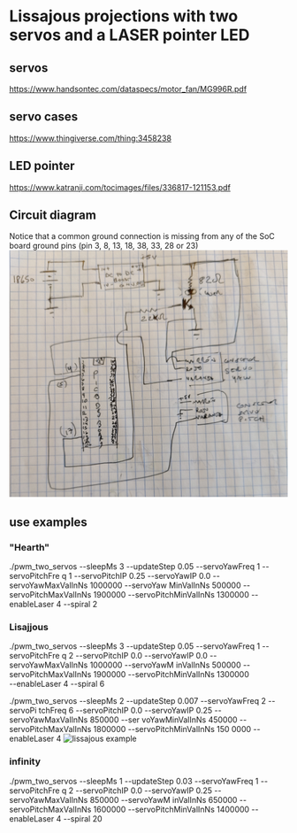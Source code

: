 # Lissajous projections with two servos and a LASER pointer LED

## servos
https://www.handsontec.com/dataspecs/motor_fan/MG996R.pdf

## servo cases
https://www.thingiverse.com/thing:3458238

## LED pointer
https://www.katranji.com/tocimages/files/336817-121153.pdf

## Circuit diagram
Notice that a common ground connection is missing from any of the SoC board ground pins (pin 3, 8, 13, 18, 38, 33, 28 or 23)
![Circuit diagram](doc/circuit_diagram.jpg)

## use examples
### "Hearth" 
./pwm_two_servos --sleepMs 3 --updateStep 0.05 --servoYawFreq 1 --servoPitchFre
q 1 --servoPitchIP 0.25 --servoYawIP 0.0 --servoYawMaxValInNs 1000000 --servoYaw
MinValInNs 500000 --servoPitchMaxValInNs 1900000 --servoPitchMinValInNs 1300000 
   --enableLaser 4 --spiral 2

### Lisajjous
./pwm_two_servos --sleepMs 3 --updateStep 0.05 --servoYawFreq 1 --servoPitchFre
q 2 --servoPitchIP 0.0 --servoYawIP 0.0 --servoYawMaxValInNs 1000000 --servoYawM
inValInNs 500000 --servoPitchMaxValInNs 1900000 --servoPitchMinValInNs 1300000  
  --enableLaser 4 --spiral 6

./pwm_two_servos --sleepMs 2 --updateStep 0.007 --servoYawFreq 2 --servoPi
tchFreq 6 --servoPitchIP 0.0 --servoYawIP 0.25 --servoYawMaxValInNs 850000 --ser
voYawMinValInNs 450000 --servoPitchMaxValInNs 1800000 --servoPitchMinValInNs 150
0000    --enableLaser 4
![lissajous example](doc/lissajous.gif)

### infinity

./pwm_two_servos --sleepMs 1 --updateStep 0.03 --servoYawFreq 1 --servoPitchFre
q 2 --servoPitchIP 0.0 --servoYawIP 0.25 --servoYawMaxValInNs 850000 --servoYawM
inValInNs 650000 --servoPitchMaxValInNs 1600000 --servoPitchMinValInNs 1400000
  --enableLaser 4 --spiral 20

